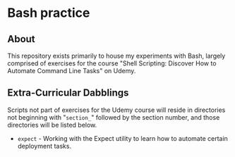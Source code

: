 # Bash practice

## About

This repository exists primarily to house my experiments with Bash, largely comprised of exercises for the course "Shell Scripting: Discover How to Automate Command Line Tasks" on Udemy.

## Extra-Curricular Dabblings

Scripts not part of exercises for the Udemy course will reside in directories not beginning with "`section_`" followed by the section number, and those directories will be listed below.

- `expect` - Working with the Expect utility to learn how to automate certain deployment tasks.

